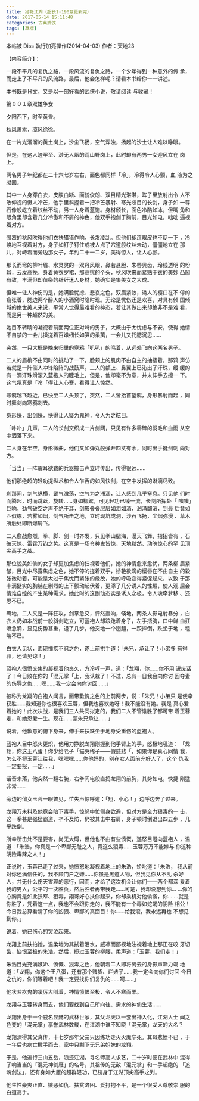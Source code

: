 ```yaml
---
title: 猎艳江湖（超长1-190章更新完）
date: 2017-05-14 15:11:48
categories: 古典武俠
tags: [草榴]
---
```

本帖被 Diss 執行加亮操作(2014-04-03)
作者：天地23

【内容简介】：

一段不平凡的复仇之路，一段风流的复仇之路，一个少年得到一种意外的传
承，而走上了不平凡的风流路，最后，他会怎样呢？请看本书给你一一讲述。

本书既是Ｈ文，又是以一部好看的武侠小说，敬请阅读
与收藏！

第００１章双雄争女

夕阳西下，时至黄昏。

秋风萧索，凉风徐徐。

在一片光溜溜的黄土岗上，沙尘飞扬，空气浑浊，扬起的沙土让人难以睁眼。

但是，在这人迹罕至、渺无人烟的荒山野岗上，此时却有两男一女迎风立在
岗上。

两名男子年纪都在二十六七岁左右，面色都同样「冷」，冷得令人心颤，血
液为之凝固。

其中一人身穿白衣，皮肤白晰、面貌俊朗、双目精光湛湛，眸子里放射出令
人不敢仰视的慑人冷芒，他手里斜握着一把冷芒暴射、寒光眩目的长剑，身子如
一尊石像般屹立着纹丝不动，另一人身着蓝饱。身材颀长，面色冷酷如冰，但嘴
角和眼角里却含着几分冷傲和不屑的神色，他双手抱剑于胸前，目光如电，咄咄
逼视着对方。

强烈的秋风吹得他们衣袂猎猎作响，长发凌乱。但他们却连眼皮也不眨一下
，冷峻地互视着对方，身子如钉子钉住或被人点了穴道般纹丝未动，僵僵地立在
那儿，对峙着而旁边那女子，年约二十一二岁，美得惊人，让人心颤。

那长而弯的柳叶眉、水灵灵的一双丹风眼，鼻若悬胆、朱唇贝齿，玲线透明
的粉耳，云发高挽，身着黄衣罗裙，那高挑的个头，秋风吹来而紧贴于衣的美妙
凸凹有致，丰满但却苗条的纤纤迷人身材，她确实是集美女之大成。

但唯一让人神伤的是，她满脸忧虑、悲哀之色，双眉紧敛，诱人的樱口在不
停的翕张着，腮边两个醉人的小酒窝时隐时现。无论是忧伤还是欢喜，对具有倾
国倾城的绝世美人来说，平常人觉得最难看的神态，若让其做出来却绝非不是难
看，而是另一种超然的美。

她目不转睛的凝视着前面两位正对峙的男子，大概由于太忧虑与不安，使得
她情不自禁的一会儿揉搓着百嫩细长如笋的柔荑，一会儿又托腮沉思……

突然，一只大概是晚来归巢的寒鸦「叭叭」的鸣着，从远处飞向这两名男子。

二人的眉梢不由同时的挑动了一下，脸颊上的肌肉不由自主的抽搐着，那鸦
声仿若就是一阵催人冲锋陷阵的战鼓声。二人的额上、鼻翼上已沁出了汗珠，缓
缓的有一滴汗珠滑滚入蓝袍人的睫毛上，但是，他却毫不为意，并未伸手去擦一
下。这气氛真是「冷「得让人心寒，看得让人惊然。

寒鸦越飞越近，已快至二人头顶了，突然，二人皆抬首望鸦，身形暴射而起
，同时舞剑向寒鸦刺去。

身形快，出剑快，快得让人疑为鬼神，令人为之眩目。

「卟卟」几声，二人的长剑交织成一片剑网，只见有许多零碎的羽毛和血雨
从空中洒落下来。

二人身在半空，身形微曲，他们又如弹丸般弹开四丈有余，同时出手挺剑刺
向对方。

「当当」一阵震耳欲聋的兵器撞击声立时传出，传得很远……

他们那绝超的轻功提纵术和令人乍舌的如风快剑，在空中发挥的淋漓尽致。

刹那间，剑气纵横，罡气激荡，空气为之滞涸，让人感到几乎窒息。只见他
们时而腾起，时而跳跃，旋转……身如柳絮，可见轻功已臻一流，长剑所挥处「
嗤嗤」巨响，劲气破空之声不绝于耳，剑影叠叠层层如泪如酒，汹涌翻滚，到最
后竟如匹似练，若雾如烟，剑气所击之地，立时现坑或洞，沙石飞扬，尘烟弥漫
、草木所触处即断爆屑飞。

二人愈战愈烈，拳、脚、剑一时齐发，只见拳山腿海，漫天飞舞，招招皆有
，石破天惊、雷霆万钧之势。这真是一场令神鬼皆惊，天地黯然、动魄惊心的罕
见顶尖高手之战。

那位貌美如仙的女子却更加焦虑的扫视着他们，她的神情愈来愈忧，两条柳
眉紧皱，目光中尽露焦虑之色，她不停的搓着双手，娇艳欲滴的樱唇在不由自主
的毅张微动着，可能是太过于焦忧而紧张的缘故，她的呼吸变得紧促起来，以致
于那丰满挺实的胸脯在剧烈的上下颤动起伏着，更添了几分诱人的性趣，使人观
后会情难自控的产生某种需求，她此时的这副动态实是诱人之极，令人魂牵梦移
、还思不已。

蓦地，二人又是一阵狂攻，剑掌急交，怦然轰响，倏地，两条人影电射暴分
，白衣人仍如本战前一般斜剑屹立，可蓝袍人却踉跄着身子，左手捂胸，口中鲜
血狂喷急涌，显见伤势甚重，退了几步，他突地一个趔趄，一跤摔倒，跌坐于地
，粗喘不已。

白衣人见状，面现愧疚不忍之色，遂上前拱手道：「朱兄，承让了！小弟多
有得罪，还请见谅！」

蓝袍人很愤交集的凝视着他良久，方冷哼一声，道：「龙翔，你……你不用
说废话了！今日败在你的「混元掌「上，我认栽了！不过，总有一日我会向你讨
回夺妻的伤辱之仇……嘿……我一定会向你讨回……」

被称为龙翔的白袍人闻言，面带歉愧之色的上前两步，说：「朱兄！小弟只
是侥幸获胜……我知道你也很喜欢玉蓉，但我也喜欢她呀！我不能没有她。我是
真心爱着她的！此次决战，是我们三人共同拟定的，我们二人不管谁胜了都可带
着玉蓉走，和她恩爱一生。现在……蒙朱兄承让……」

说着，他歉意的俯下身来，伸手来扶跌坐于地身受重伤的蓝袍人。

蓝袍人目中怒火更炽，他用力挣脱龙翔刚握到他手臂上的手，怒极地吼道：
「龙翔，你这王八蛋！你少给老子「猫哭稀子——假慈悲「，如果你是真心同情
我，怎么不将玉蓉让给我，嘿嘿嘿……你他妈的，别在女人面前充好人了，这个
仇我一定要报，一定……」

话音未落，他突然一翻右腕，右拳闪电般直捣龙翔的前胸，其势如电，快捷
刚猛非常……

旁边的俏女玉蓉一眼瞥见，忙失声惊呼道：「翔，小心！」边呼边奔了过来。

龙翔万未料及他竟会暗下毒手，惊怒中忙侧身欲避，但对方是全力狠毒的一
击，这一拳甚是强猛霸道，卒不及防，仍被其击中右肩，身子顿时倒退出四五步
，几乎跌倒。

所幸所击处不是要害，尚无大碍，但他也不由有些愤慨，遂怒目瞪向蓝袍人
，温道：「朱浩，你真是一个卑鄙无耻之人，竟这么狠毒……玉蓉万万不能嫁与
你这种阴险毒辣之人！」

正说时，玉蓉已走了过来，她愤怒地凝视着地上的朱浩，娇叱道：「朱浩，
我从前对你还满信任的，我不顾门户之嫌……你虽是黑道人物，但我见你从不乱
杀好人，并无什么伤天害理的恶行，因而，才给了这次机会让你们——两个都深
爱着我的男人，公平的一决胜负，然后胜者再带我走……可是，我却没想到你…
…你的心胸竟是如此狭窄、狠毒，翔哥好心扶你起来，你却乘机对他偷袭，你…
…就是你胜了，凭着这一点，我也不会跟你走的，我不能有一个毒如蛇蝎的阴险
相公！今日我总算看清了你的凶狠、卑鄙的真面目！你……给我滚，我永远再也
不想见到你。」

说着，她已伤心的哭泣起来。

龙翔上前扶拍她，温柔地为其拭着泪水，威凛而鄙视地注视着地上那正在咬
牙切齿，恼恨至极的朱浩。然后，揽过玉蓉的柳腰，柔声道：「玉蓉，我们走！」

朱浩目光充满嫉妒、愤慨、狠毒之色，他朝着二人即将离去的身影声嘶力竭
地道：「龙翔，你这个王八蛋，还有那个贱货、烂婊子……我一定会向你们讨回
今日之仇的，你们等着吧！我一定要找你们复仇的……呵……」

他状若疚鬼的凄厉大叫着，神情愤恨至极，令人不寒而栗。

龙翔与玉蓉转身而去，他们要找到自己所向往、需求的神仙生活……

龙翔出身于一个威名显赫的武林世家，其父龙天以一套出神入化，江湖人士
闻之色变的「混元掌」享誉武林数载，在江湖中谁不知晓「混元掌」龙天的大名？

龙翔深得其父真传，十七岁那年父亲只因练功走火火魔卒死。其母悲愤不已
，于一年后也病亡撒手而去，家中只剩下无兄弟姐妹的龙翔。

于是，他遍行三山五岳，浪迹江湖，寻名师高人求艺，二十岁时便在武林中
混得了响当当的「混元神剑雁」的名号，其祖传的无敌「混元掌」和一手超绝的
「追魂剑法」，还有身如大雁的超群轻功，已脐身于江湖顶尖高手之列。

他生性豪爽正直、嫉恶如仇、扶贫济困、爱打抱不平，是一个很受人尊敬崇
服的白道高手。